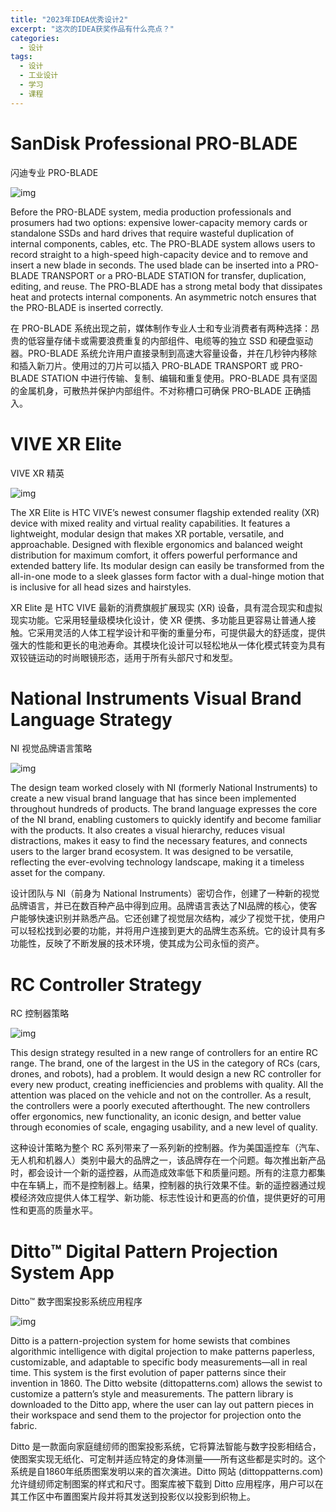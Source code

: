 ```yaml
---
title: "2023年IDEA优秀设计2"
excerpt: "这次的IDEA获奖作品有什么亮点？"
categories:
  - 设计
tags:
  - 设计
  - 工业设计
  - 学习
  - 课程
---
```


# SanDisk Professional PRO-BLADE

闪迪专业 PRO-BLADE

![img](https://www.idsa.org/wp-content/uploads/2023/07/IDEA2023_SanDisk-Professional.png)

Before the PRO-BLADE system, media production professionals and prosumers had two options: expensive lower-capacity memory cards or standalone SSDs and hard drives that require wasteful duplication of internal components, cables, etc. The PRO-BLADE system allows users to record straight to a high-speed high-capacity device and to remove and insert a new blade in seconds. The used blade can be inserted into a PRO-BLADE TRANSPORT or a PRO-BLADE STATION for transfer, duplication, editing, and reuse. The PRO-BLADE has a strong metal body that dissipates heat and protects internal components. An asymmetric notch ensures that the PRO-BLADE is inserted correctly.

在 PRO-BLADE 系统出现之前，媒体制作专业人士和专业消费者有两种选择：昂贵的低容量存储卡或需要浪费重复的内部组件、电缆等的独立 SSD 和硬盘驱动器。PRO-BLADE 系统允许用户直接录制到高速大容量设备，并在几秒钟内移除和插入新刀片。使用过的刀片可以插入 PRO-BLADE TRANSPORT 或 PRO-BLADE STATION 中进行传输、复制、编辑和重复使用。PRO-BLADE 具有坚固的金属机身，可散热并保护内部组件。不对称槽口可确保 PRO-BLADE 正确插入。

# VIVE XR Elite

VIVE XR 精英

![img](https://www.idsa.org/wp-content/uploads/2023/07/IDEA2023_VIVE-XR-Elite.png)

The XR Elite is HTC VIVE’s newest consumer flagship extended reality (XR) device with mixed reality and virtual reality capabilities. It features a lightweight, modular design that makes XR portable, versatile, and approachable. Designed with flexible ergonomics and balanced weight distribution for maximum comfort, it offers powerful performance and extended battery life. Its modular design can easily be transformed from the all-in-one mode to a sleek glasses form factor with a dual-hinge motion that is inclusive for all head sizes and hairstyles.

XR Elite 是 HTC VIVE 最新的消费旗舰扩展现实 (XR) 设备，具有混合现实和虚拟现实功能。它采用轻量级模块化设计，使 XR 便携、多功能且更容易让普通人接触。它采用灵活的人体工程学设计和平衡的重量分布，可提供最大的舒适度，提供强大的性能和更长的电池寿命。其模块化设计可以轻松地从一体化模式转变为具有双铰链运动的时尚眼镜形态，适用于所有头部尺寸和发型。

# National Instruments Visual Brand Language Strategy

NI 视觉品牌语言策略

![img](https://www.idsa.org/wp-content/uploads/2023/07/IDEA2023_National-Instruments-Visual-Brand-Language-Strategy.png)

The design team worked closely with NI (formerly National Instruments) to create a new visual brand language that has since been implemented throughout hundreds of products. The brand language expresses the core of the NI brand, enabling customers to quickly identify and become familiar with the products. It also creates a visual hierarchy, reduces visual distractions, makes it easy to find the necessary features, and connects users to the larger brand ecosystem. It was designed to be versatile, reflecting the ever-evolving technology landscape, making it a timeless asset for the company.

设计团队与 NI（前身为 National Instruments）密切合作，创建了一种新的视觉品牌语言，并已在数百种产品中得到应用。品牌语言表达了NI品牌的核心，使客户能够快速识别并熟悉产品。它还创建了视觉层次结构，减少了视觉干扰，使用户可以轻松找到必要的功能，并将用户连接到更大的品牌生态系统。它的设计具有多功能性，反映了不断发展的技术环境，使其成为公司永恒的资产。

# RC Controller Strategy

RC 控制器策略

![img](https://www.idsa.org/wp-content/uploads/2023/07/IDEA2023_RC-Controller-Strategy.png)

This design strategy resulted in a new range of controllers for an entire RC range. The brand, one of the largest in the US in the category of RCs (cars, drones, and robots), had a problem. It would design a new RC controller for every new product, creating inefficiencies and problems with quality. All the attention was placed on the vehicle and not on the controller. As a result, the controllers were a poorly executed afterthought. The new controllers offer ergonomics, new functionality, an iconic design, and better value through economies of scale, engaging usability, and a new level of quality.

这种设计策略为整个 RC 系列带来了一系列新的控制器。作为美国遥控车（汽车、无人机和机器人）类别中最大的品牌之一，该品牌存在一个问题。每次推出新产品时，都会设计一个新的遥控器，从而造成效率低下和质量问题。所有的注意力都集中在车辆上，而不是控制器上。结果，控制器的执行效果不佳。新的遥控器通过规模经济效应提供人体工程学、新功能、标志性设计和更高的价值，提供更好的可用性和更高的质量水平。

# Ditto™ Digital Pattern Projection System App

Ditto™ 数字图案投影系统应用程序

![img](https://www.idsa.org/wp-content/uploads/2023/07/IDEA2023_Ditto-Digital-Pattern-Projection-System-App.png)

Ditto is a pattern-projection system for home sewists that combines algorithmic intelligence with digital projection to make patterns paperless, customizable, and adaptable to specific body measurements—all in real time. This system is the first evolution of paper patterns since their invention in 1860. The Ditto website (dittopatterns.com) allows the sewist to customize a pattern’s style and measurements. The pattern library is downloaded to the Ditto app, where the user can lay out pattern pieces in their workspace and send them to the projector for projection onto the fabric.

Ditto 是一款面向家庭缝纫师的图案投影系统，它将算法智能与数字投影相结合，使图案实现无纸化、可定制并适应特定的身体测量——所有这些都是实时的。这个系统是自1860年纸质图案发明以来的首次演进。Ditto 网站 (dittoppatterns.com) 允许缝纫师定制图案的样式和尺寸。图案库被下载到 Ditto 应用程序，用户可以在其工作区中布置图案片段并将其发送到投影仪以投影到织物上。
